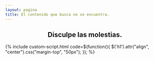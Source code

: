 ```yaml
---
layout: pagina
title: El contenido que busca no se encuentra.
---
```


<p align="center">
    <i class="fa fa-exclamation-circle fa-5x" aria-hidden="true"></i>
    <h2 align="center">Disculpe las molestias.</h2>
</p>

{% include custom-script.html code=$(function(){ $('h1').attr("align", "center").css("margin-top", "50px"); }); %}
